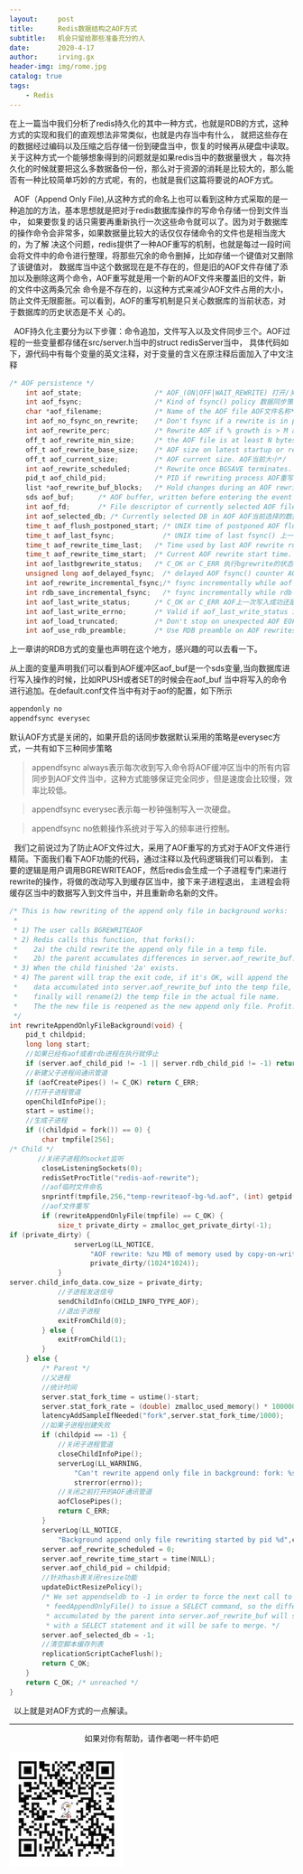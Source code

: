 ```yaml
---
layout:     post
title:      Redis数据结构之AOF方式
subtitle:   机会只留给那些准备充分的人
date:       2020-4-17
author:     irving.gx
header-img: img/rome.jpg
catalog: true
tags:
    - Redis
---
```


 在上一篇当中我们分析了redis持久化的其中一种方式，也就是RDB的方式，这种方式的实现和我们的直观想法非常类似，也就是内存当中有什么，
 就把这些存在的数据经过编码以及压缩之后存储一份到硬盘当中，恢复的时候再从硬盘中读取。关于这种方式一个能够想象得到的问题就是如果redis当中的数据量很大
 ，每次持久化的时候就要把这么多数据备份一份，那么对于资源的消耗是比较大的，那么能否有一种比较简单巧妙的方式呢，有的，也就是我们这篇将要说的AOF方式。
 
  AOF（Append Only File),从这种方式的命名上也可以看到这种方式采取的是一种追加的方法，基本思想就是把对于redis数据库操作的写命令存储一份到文件当中，
  如果要恢复的话只需要再重新执行一次这些命令就可以了。因为对于数据库的操作命令会非常多，如果数据量比较大的话仅仅存储命令的文件也是相当庞大的，为了解
  决这个问题，redis提供了一种AOF重写的机制，也就是每过一段时间会将文件中的命令进行整理，将那些冗余的命令删掉，比如存储一个键值对又删除了该键值对，
  数据库当中这个数据现在是不存在的，但是旧的AOF文件存储了添加以及删除这两个命令，AOF重写就是用一个新的AOF文件来覆盖旧的文件，新的文件中这两条冗余
  命令是不存在的，以这种方式来减少AOF文件占用的大小，防止文件无限膨胀。可以看到，AOF的重写机制是只关心数据库的当前状态，对于数据库的历史状态是不关
  心的。
  
  AOF持久化主要分为以下步骤：命令追加，文件写入以及文件同步三个。AOF过程的一些变量都存储在src/server.h当中的struct redisServer当中，
  具体代码如下，源代码中有每个变量的英文注释，对于变量的含义在原注释后面加入了中文注释
```c
/* AOF persistence */
    int aof_state;                  /* AOF_(ON|OFF|WAIT_REWRITE) 打开/关闭/等待重写*/
    int aof_fsync;                  /* Kind of fsync() policy 数据同步策略*/
    char *aof_filename;             /* Name of the AOF file AOF文件名称*/
    int aof_no_fsync_on_rewrite;    /* Don't fsync if a rewrite is in prog. 如果重写在执行不进行同步*/
    int aof_rewrite_perc;           /* Rewrite AOF if % growth is > M and... */
    off_t aof_rewrite_min_size;     /* the AOF file is at least N bytes. AOF文件至少有N字节大小*/
    off_t aof_rewrite_base_size;    /* AOF size on latest startup or rewrite. 最近一次启动AOF或者重写时AOF文件大小*/
    off_t aof_current_size;         /* AOF current size. AOF当前大小*/
    int aof_rewrite_scheduled;      /* Rewrite once BGSAVE terminates. 一旦BGSAVE中止就进行重写*/
    pid_t aof_child_pid;            /* PID if rewriting process AOF重写子进程id*/
    list *aof_rewrite_buf_blocks;   /* Hold changes during an AOF rewrite. AOF重写缓存链表，每个节点是一个缓存块*/
    sds aof_buf;      /* AOF buffer, written before entering the event loop AOF缓冲区*/
    int aof_fd;       /* File descriptor of currently selected AOF file AOF文件的描述*/
    int aof_selected_db; /* Currently selected DB in AOF AOF当前选择的数据库*/
    time_t aof_flush_postponed_start; /* UNIX time of postponed AOF flush 推迟写入操作的时间*/
    time_t aof_last_fsync;            /* UNIX time of last fsync() 上一次数据同步时间*/
    time_t aof_rewrite_time_last;   /* Time used by last AOF rewrite run. 上一次AOF重写操作消耗的时间*/
    time_t aof_rewrite_time_start;  /* Current AOF rewrite start time. 当前AOF重写开始时间*/
    int aof_lastbgrewrite_status;   /* C_OK or C_ERR 执行bgrewrite的状态*/
    unsigned long aof_delayed_fsync;  /* delayed AOF fsync() counter AOF数据同步被推迟了多少次*/
    int aof_rewrite_incremental_fsync;/* fsync incrementally while aof rewriting? */
    int rdb_save_incremental_fsync;   /* fsync incrementally while rdb saving? */
    int aof_last_write_status;      /* C_OK or C_ERR AOF上一次写入成功还是失败的状态*/
    int aof_last_write_errno;       /* Valid if aof_last_write_status is ERR AOF上一次写入错误码*/
    int aof_load_truncated;         /* Don't stop on unexpected AOF EOF. */
    int aof_use_rdb_preamble;       /* Use RDB preamble on AOF rewrites. */

```

 上一章讲的RDB方式的变量也声明在这个地方，感兴趣的可以去看一下。
 
  从上面的变量声明我们可以看到AOF缓冲区aof_buf是一个sds变量,当向数据库进行写入操作的时候，比如RPUSH或者SET的时候会在aof_buf
  当中将写入的命令进行追加。在default.conf文件当中有对于aof的配置，如下所示

```c
appendonly no
appendfsync everysec

```
默认AOF方式是关闭的，如果开启的话同步数据默认采用的策略是everysec方式，一共有如下三种同步策略

> appendfsync always表示每次收到写入命令将AOF缓冲区当中的所有内容同步到AOF文件当中，这种方式能够保证完全同步，但是速度会比较慢，效率比较低。

> appendfsync everysec表示每一秒钟强制写入一次硬盘。

> appendfsync no依赖操作系统对于写入的频率进行控制。

   我们之前说过为了防止AOF文件过大，采用了AOF重写的方式对于AOF文件进行精简。下面我们看下AOF功能的代码，通过注释以及代码逻辑我们可以看到，
   主要的逻辑是用户调用BGREWRITEAOF，然后redis会生成一个子进程专门来进行rewrite的操作，将做的改动写入到缓存区当中，接下来子进程退出，
   主进程会将缓存区当中的数据写入到文件当中，并且重新命名新的文件。

```c
/* This is how rewriting of the append only file in background works:
 *
 * 1) The user calls BGREWRITEAOF
 * 2) Redis calls this function, that forks():
 *    2a) the child rewrite the append only file in a temp file.
 *    2b) the parent accumulates differences in server.aof_rewrite_buf.
 * 3) When the child finished '2a' exists.
 * 4) The parent will trap the exit code, if it's OK, will append the
 *    data accumulated into server.aof_rewrite_buf into the temp file, and
 *    finally will rename(2) the temp file in the actual file name.
 *    The the new file is reopened as the new append only file. Profit!
 */
int rewriteAppendOnlyFileBackground(void) {
    pid_t childpid;
    long long start;
    //如果已经有aof或者rdb进程在执行就停止
    if (server.aof_child_pid != -1 || server.rdb_child_pid != -1) return C_ERR;
    //新建父子进程间通讯管道
    if (aofCreatePipes() != C_OK) return C_ERR;
    //打开子进程管道
    openChildInfoPipe();
    start = ustime();
    //生成子进程
    if ((childpid = fork()) == 0) {
        char tmpfile[256];
/* Child */
       //关闭子进程的socket监听
        closeListeningSockets(0);
        redisSetProcTitle("redis-aof-rewrite");
        //aof临时文件命名
        snprintf(tmpfile,256,"temp-rewriteaof-bg-%d.aof", (int) getpid());
        //aof文件重写
        if (rewriteAppendOnlyFile(tmpfile) == C_OK) {
            size_t private_dirty = zmalloc_get_private_dirty(-1);
if (private_dirty) {
                serverLog(LL_NOTICE,
                    "AOF rewrite: %zu MB of memory used by copy-on-write",
                    private_dirty/(1024*1024));
            }
server.child_info_data.cow_size = private_dirty;
            //子进程发送信号
            sendChildInfo(CHILD_INFO_TYPE_AOF);
            //退出子进程
            exitFromChild(0);
        } else {
            exitFromChild(1);
        }
    } else {
        /* Parent */
        //父进程
        //统计时间
        server.stat_fork_time = ustime()-start;
        server.stat_fork_rate = (double) zmalloc_used_memory() * 1000000 / server.stat_fork_time / (1024*1024*1024); /* GB per second. */
        latencyAddSampleIfNeeded("fork",server.stat_fork_time/1000);
        //如果子进程创建失败
        if (childpid == -1) {
            //关闭子进程管道
            closeChildInfoPipe();
            serverLog(LL_WARNING,
                "Can't rewrite append only file in background: fork: %s",
                strerror(errno));
            //关闭之前打开的AOF通讯管道
            aofClosePipes();
            return C_ERR;
        }
        serverLog(LL_NOTICE,
            "Background append only file rewriting started by pid %d",childpid);
        server.aof_rewrite_scheduled = 0;
        server.aof_rewrite_time_start = time(NULL);
        server.aof_child_pid = childpid;
        //针对hash表关闭resize功能
        updateDictResizePolicy();
        /* We set appendseldb to -1 in order to force the next call to the
         * feedAppendOnlyFile() to issue a SELECT command, so the differences
         * accumulated by the parent into server.aof_rewrite_buf will start
         * with a SELECT statement and it will be safe to merge. */
        server.aof_selected_db = -1;
        //清空脚本缓存列表
        replicationScriptCacheFlush();
        return C_OK;
    }
    return C_OK; /* unreached */
}

```

   以上就是对AOF方式的一点解读。

  - - -
  <p align="center">如果对你有帮助，请作者喝一杯牛奶吧</p>
     
<img src="/img/wepay.jpg"/>
